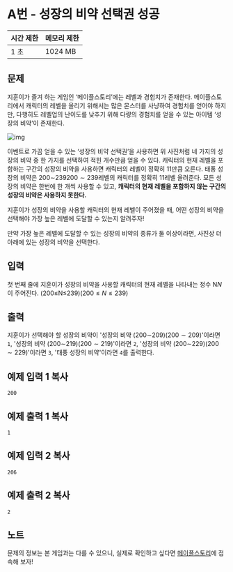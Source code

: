 # A번 - 성장의 비약 선택권 성공

| 시간 제한 | 메모리 제한 |
| :-------- | :---------- |
| 1 초      | 1024 MB     |

## 문제

지훈이가 즐겨 하는 게임인 ‘메이플스토리’에는 레벨과 경험치가 존재한다. 메이플스토리에서 캐릭터의 레벨을 올리기 위해서는 많은 몬스터를 사냥하여 경험치를 얻어야 하지만, 다행히도 레벨업의 난이도를 낮추기 위해 다량의 경험치를 얻을 수 있는 아이템 ‘성장의 비약’이 존재한다.

![img](https://upload.acmicpc.net/40b497a7-09e1-47da-b191-99d515242636/-/preview/)
 

이벤트로 가끔 얻을 수 있는 ‘성장의 비약 선택권’을 사용하면 위 사진처럼 네 가지의 성장의 비약 중 한 가지를 선택하여 적힌 개수만큼 얻을 수 있다. 캐릭터의 현재 레벨을 포함하는 구간의 성장의 비약을 사용하면 캐릭터의 레벨이 정확히 1$1$만큼 오른다. 태풍 성장의 비약은 200∼239$200\sim 239$레벨의 캐릭터를 정확히 1$1$레벨 올려준다. 모든 성장의 비약은 한번에 한 개씩 사용할 수 있고, **캐릭터의 현재 레벨을 포함하지 않는 구간의 성장의 비약은 사용하지 못한다.**

지훈이가 성장의 비약을 사용할 캐릭터의 현재 레벨이 주어졌을 때, 어떤 성장의 비약을 선택해야 가장 높은 레벨에 도달할 수 있는지 알려주자!

만약 가장 높은 레벨에 도달할 수 있는 성장의 비약의 종류가 둘 이상이라면, 사진상 더 아래에 있는 성장의 비약을 선택한다.

## 입력

첫 번째 줄에 지훈이가 성장의 비약을 사용할 캐릭터의 현재 레벨을 나타내는 정수 N$N$이 주어진다. (200≤N≤239)$(200 \leq N \leq 239)$ 

## 출력

지훈이가 선택해야 할 성장의 비약이 '성장의 비약 (200∼209)$(200\sim 209)$'이라면 `1`, '성장의 비약 (200∼219)$(200\sim 219)$'이라면 `2`, '성장의 비약 (200∼229)$(200\sim 229)$'이라면 `3`, '태풍 성장의 비약'이라면 `4`를 출력한다.

## 예제 입력 1 복사

```
200
```

## 예제 출력 1 복사

```
1
```

## 예제 입력 2 복사

```
206
```

## 예제 출력 2 복사

```
2
```

## 노트

문제의 정보는 본 게임과는 다를 수 있으니, 실제로 확인하고 싶다면 [메이플스토리](http://maplestory.nexon.com/Home/Main)에 접속해 보자!
